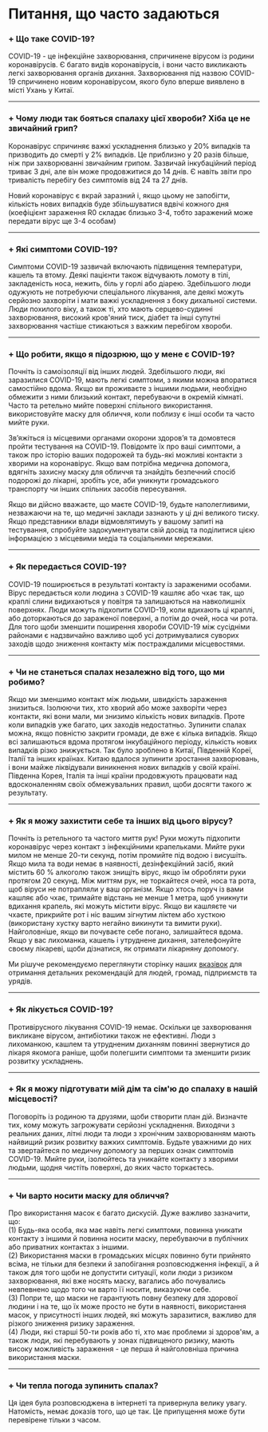 # **Питання, що часто задаються**


### **+ Що таке COVID-19?**

COVID-19 - це інфекційне захворювання, спричинене вірусом із родини коронавірусів. Є багато видів коронавірусів, і вони часто викликають легкі захворювання органів дихання. Захворювання під назвою COVID-19 спричинено новим коронавірусом, якого було вперше виявлено в місті Ухань у Китаї.



---



### **+ Чому люди так бояться спалаху цієї хвороби? Хіба це не звичайний грип?**

Коронавірус спричиняє важкі ускладнення близько у 20% випадків та призводить до смерті у 2% випадків. Це приблизно у 20 разів більше, ніж при захворюванні звичайним грипом. Зазвичай інкубаційний період триває 3 дні, але він може продовжитися до 14 днів. Є навіть звіти про тривалість перебігу без симптомів від 24 та 27 днів.

Новий коронавірус є вкрай заразний і, якщо цьому не запобігти, кількість нових випадків буде збільшуватися вдвічі кожного дня (коефіцієнт зараження R0 складає близько 3-4, тобто заражений може передати вірус ще 3-4 особам)





---



### **+ Які симптоми COVID-19?**

Симптоми COVID-19 зазвичай включають підвищення температури, кашель та втому. Деякі пацієнти також відчувають ломоту в тілі, закладеність носа, нежить, біль у горлі або діарею. Здебільшого люди одужують не потребуючи спеціального лікування, але деякі можуть серйозно захворіти і мати важкі ускладнення з боку дихальної системи. Люди похилого віку, а також ті, хто мають серцево-судинні захворювання, високий кров'яний тиск, діабет та інші супутні  захворювання частіше стикаються з важким перебігом хвороби.



---



### **+ Що робити, якщо я підозрюю, що у мене є COVID-19?**

Почніть із самоізоляції від інших людей. Здебільшого люди, які заразилися COVID-19, мають легкі симптоми, з якими можна впоратися самостійно вдома. Якщо ви проживаєте з іншими людьми, необхідно обмежити з ними близький контакт, перебуваючи в окремій кімнаті. Часто та ретельно мийте поверхні спільного використання. використовуйте маску для обличчя, коли поблизу є інші особи та часто мийте руки.

Зв’яжіться із місцевими органами охорони здоров’я та домовтеся пройти тестування на COVID-19. Повідомте їх про ваші симптоми, а також про історію ваших подорожей та будь-які можливі контакти з хворими на коронавірус. Якщо вам потрібна медична допомога, вдягніть захисну маску для обличчя та знайдіть безпечний спосіб подорожі до лікарні, зробіть усе, аби уникнути громадського транспорту чи інших спільних засобів пересування.

Якщо ви дійсно вважаєте, що маєте COVID-19, будьте наполегливими, незважаючи  на те, що медичні заклади зазнають у ці дні великого тиску. Якщо представники влади відмовлятимуть у вашому запиті на тестування, спробуйте задокументувати свій досвід та поділитися цією інформацією з місцевими медіа та соціальними мережами.



---



### **+ Як передається COVID-19?**

COVID-19 поширюється в результаті контакту із зараженими особами. Вірус передається коли людина з COVID-19 кашляє або чхає так, що краплі слини видихаються у повітря та залишаються на навколишніх поверхнях. Люди можуть підхопити COVID-19, коли вдихають ці краплі, або доторкаються до зараженої поверхні, а потім до очей, носа чи рота. Для того щоби зменшити поширення хвороби COVID-19 між сусідніми районами є надзвичайно важливо щоб усі дотримувалися суворих заходів щодо зниження контакту між постраждалими місцевостями.



---



### **+ Чи не станеться спалах незалежно від того, що ми робимо?**

Якщо ми зменшимо контакт між людьми, швидкість зараження знизиться. Ізолюючи тих, хто хворий або може захворіти через контакти, які вони мали, ми знизимо кількість нових випадків. Проте коли випадків уже багато, цих заходів недостатньо. Зупинити спалах можна, якщо повністю закрити громади, де вже є кілька випадків. Якщо всі залишаються вдома протягом інкубаційного періоду, кількість нових випадків різко знижується. Так було зроблено в Китаї, Південній Кореї, Італії та інших країнах. Китаю вдалося зупинити зростання захворювань, і вони майже ліквідували виникнення нових випадків у своїй країні. Південна Корея, Італія та інші країни продовжують працювати над вдосконаленням своїх обмежувальних правил, щоби досягти такого ж результату.



---



### **+ Як я можу захистити себе та інших від цього вірусу?**

Почніть із ретельного та частого миття рук! Руки можуть підхопити коронавірус через контакт з інфекційними крапельками. Мийте руки милом не менше 20-ти секунд, потім промийте під водою і висушіть. Якщо мила та води немає в наявності, дезінфекційний засіб, який містить 60 % алкоголю також знищіть вірус, якщо їм обробляти руки протягом 20 секунд. Між миттям рук, не торкайтеся очей, носа та рота, щоб віруси не потрапляли у ваш організм. Якщо хтось поруч із вами кашляє або чхає, тримайте відстань не менше 1 метра, щоб уникнути вдихання крапель, які можуть містити вірус. Якщо ви кашляєте чи чхаєте, прикрийте рот і ніс вашим зігнутим ліктем або хусткою (використану хустку варто негайно викинути та вимити руки). Найголовніше, якщо ви почуваєте себе погано, залишайтеся вдома. Якщо у вас лихоманка, кашель і утруднене дихання, зателефонуйте своєму лікареві, щоби дізнатися, як отримати лікарняну допомогу.

Ми рішуче рекомендуємо переглянути сторінку наших [вказівок](http://endcoronavirus.org/guidelines) для отримання детальних рекомендацій для людей, громад, підприємств та урядів.



---



### **+ Як лікується COVID-19?**

Противірусного лікування COVID-19 немає. Оскільки це захворювання викликане вірусом, антибіотики також не ефективні. Люди з лихоманкою, кашлем та утрудненим диханням повинні звернутися до лікаря якомога раніше, щоби полегшити симптоми та зменшити ризик розвитку ускладнень.



---



### **+ Як я можу підготувати мій дім та сім'ю до спалаху в нашій місцевості?**

Поговоріть із родиною та друзями, щоби створити план дій. Визначте тих, кому можуть загрожувати серйозні ускладнення. Виходячи з реальних даних, літні люди та люди з хронічним захворюванням мають найвищий ризик розвитку важких симптомів. Будьте уважними до них та звертайтеся по медичну допомогу за перших ознак симптомів COVID-19. Мийте руки, ізолюйтесь та уникайте контакту з хворими людьми, щодня чистіть поверхні, до яких часто торкаєтесь.



---



### **+ Чи варто носити маску для обличчя?**

Про використання масок є багато дискусій. Дуже важливо зазначити, що:  \
(1) Будь-яка особа, яка має навіть легкі симптоми, повинна уникати контакту з іншими й повинна носити маску, перебуваючи в публічних або приватних контактах з іншими.  \
(2) Використання маски в громадських місцях повинно бути прийнято всіма, не тільки для безпеки й запобігання розповсюдження інфекції, а й також для того щоби не допустити ситуації, коли люди з ризиком захворювання, які вже носять маску, вагались або почувались невпевнено щодо того чи варто її носити, виказуючи себе.  \
(3) Попри те, що маски не гарантують повну безпеку для здорової людини і на те, що їх може просто не бути в наявності, використання масок, у присутності інших людей, які можуть заразитися, важливо для різкого зниження ризику зараження.  \
(4) Люди, які старші 50-ти років або ті, хто має проблеми зі здоров'ям, а також люди, які перебувають у зонах підвищеного ризику, мають високу можливість зараження - це перша й найголовніша причина використання маски.



---



### **+ Чи тепла погода зупинить спалах?**

Ця ідея була розповсюджена в інтернеті та привернула велику увагу. Натомість, немає доказів того, що це так. Це припущення може бути перевірене тільки з часом.
